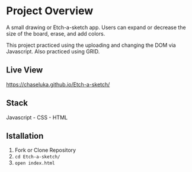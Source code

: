 Project Overview
========

A small drawing or Etch-a-sketch app. Users can expand or decrease the size of the board, erase, and add colors.

This project practiced using the uploading and changing the DOM via Javascript. Also practiced using GRID. 

Live View
---------
https://chaseluka.github.io/Etch-a-sketch/

Stack
-----
Javascript - CSS - HTML

Istallation
-----------
  1. Fork or Clone Repository
  2. `cd Etch-a-sketch/`
  3. `open index.html`
